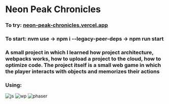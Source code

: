 # Neon Peak Chronicles
### To try: [neon-peak-chronicles.vercel.app](https://neon-peak-chronicles.vercel.app/)
### To start: nvm use -> npm i --legacy-peer-deps -> npm run start
### A small project in which I learned how project architecture, webpacks works, how to upload a project to the cloud, how to optimize code. The project itself is a small web game in which the player interacts with objects and memorizes their actions
### Using: 
![js](https://img.shields.io/badge/JavaScript-F7DF1E.svg?style=for-the-badge&logo=JavaScript&logoColor=black)
![wp](https://img.shields.io/badge/Webpack-8DD6F9.svg?style=for-the-badge&logo=Webpack&logoColor=black)
![phaser](https://img.shields.io/badge/phaser-3776AB.svg?style=for-the-badge&logo=phaser&logoColor=black)
